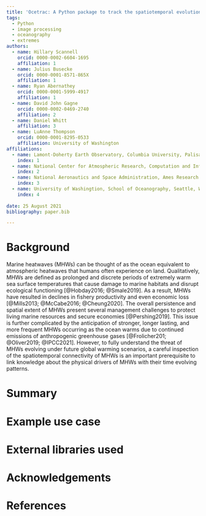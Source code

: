 ```yaml
---
title: 'Ocetrac: A Python package to track the spatiotemporal evolution of marine heatwaves'
tags:
  - Python
  - image processing
  - oceanography
  - extremes
authors:
  - name: Hillary Scannell
    orcid: 0000-0002-6604-1695
    affiliation: 1
  - name: Julius Busecke
    orcid: 0000-0001-8571-865X
    affiliation: 1
  - name: Ryan Abernathey
    orcid: 0000-0001-5999-4917
    affiliation: 1
  - name: David John Gagne
    orcid: 0000-0002-0469-2740
    affiliation: 2
  - name: Daniel Whitt
    affiliation: 3
  - name: LuAnne Thompson
    orcid: 0000-0001-8295-0533
    affiliation: University of Washington
affiliations:
  - name: Lamont-Doherty Earth Observatory, Columbia University, Palisades, New York, USA
    index: 1
  - name: National Center for Atmospheric Research, Computation and Information Systems Laboratory, Boulder, Colorado, USA
    index: 2
  - name: National Aeronautics and Space Administration, Ames Research Center, California, USA
    index: 3
  - name: University of Washingtion, School of Oceanography, Seattle, Washington, USA
    index: 4
    
date: 25 August 2021
bibliography: paper.bib

---
```


# Background

Marine heatwaves (MHWs) can be thought of as the ocean equivalent to atmospheric heatwaves that humans often experience on land. Qualitatively, MHWs are defined as prolonged and discrete periods of extremely warm sea surface temperatures that cause damage to marine habitats and disrupt ecological functioning [@Hobday2016; @Smale2019]. As a result, MHWs have resulted in declines in fishery productivity and even economic loss [@Mills2013; @McCabe2016; @Cheung2020]. The overall persistence and spatial extent of MHWs present several management challenges to protect living marine resources and secure economies [@Pershing2019]. This issue is further complicated by the anticipation of stronger, longer lasting, and more frequent MHWs occurring as the ocean warms due to continued emissions of anthropogenic greenhouse gases [@Frolicher201; @Oliver2019; @IPCC2021]. However, to fully understand the threat of MHWs evolving under future global warming scenarios, a careful inspection of the spatiotemporal connectivity of MHWs is an important prerequisite to link knowledge about the physical drivers of MHWs with their time evolving patterns. 

# Summary

# Example use case

# External libraries used
    
# Acknowledgements

# References
